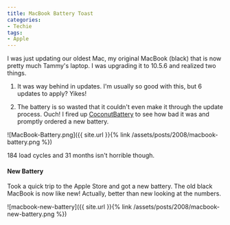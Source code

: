 ```yaml
---
title: MacBook Battery Toast
categories:
- Techie
tags:
- Apple
---
```


I was just updating our oldest Mac, my original MacBook (black) that is now pretty much Tammy's laptop. I was upgrading it to 10.5.6 and realized two things.



  1. It was way behind in updates. I'm usually so good with this, but 6 updates to apply? Yikes!


  2. The battery is so wasted that it couldn't even make it through the update process. Ouch! I fired up [CoconutBattery](http://www.coconut-flavour.com/coconutbattery/) to see how bad it was and promptly ordered a new battery.

![MacBook-Battery.png]({{ site.url }}{% link /assets/posts/2008/macbook-battery.png %})

184 load cycles and 31 months isn't horrible though.

<!-- more -->

#### New Battery

Took a quick trip to the Apple Store and got a new battery. The old black MacBook is now like new! Actually, better than new looking at the numbers.

![macbook-new-battery]({{ site.url }}{% link /assets/posts/2008/macbook-new-battery.png %})
